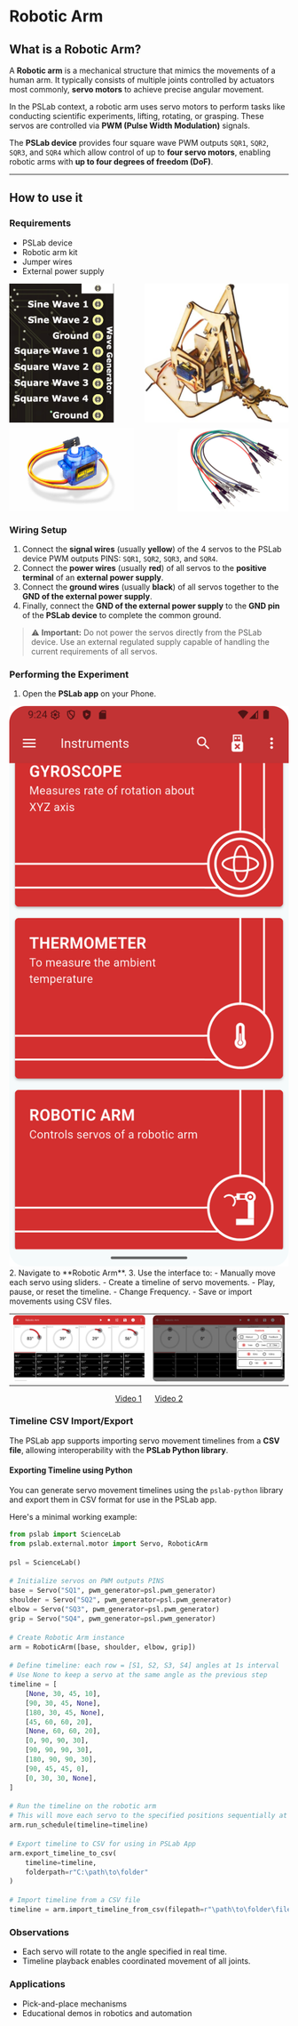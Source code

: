# Robotic Arm

## What is a Robotic Arm?

A **Robotic arm** is a mechanical structure that mimics the movements of a human arm. It typically consists of multiple joints controlled by actuators most commonly, **servo motors** to achieve precise angular movement.

In the PSLab context, a robotic arm uses servo motors to perform tasks like conducting scientific experiments,  lifting, rotating, or grasping. These servos are controlled via **PWM (Pulse Width Modulation)** signals.

The **PSLab device** provides four square wave PWM outputs `SQR1`, `SQR2`, `SQR3`, and `SQR4` which allow control of up to **four servo motors**, enabling robotic arms with **up to four degrees of freedom (DoF)**.

---

## How to use it

### Requirements

- PSLab device  
- Robotic arm kit 
- Jumper wires
- External power supply

<div style="display: flex; justify-content: space-between; align-items: flex-start; flex-wrap: wrap; gap: 10px; margin: 10px 0;">
  <img src="../images/pslab_wave_pins.png" alt="PSLab Wavegen Pins" style="height: 250px; object-fit: contain;">
  <img src="../images/robotic_arm_kit.jpg" alt="Robotic Arm Kit" style="height: 250px; object-fit: contain;">
  <img src="../images/sg90_servo.jpg" alt="Servo Motor" style="height: 150px; object-fit: contain;">
  <img src="../images/jumper_wires.jpg" alt="Jumper Wires" style="height: 150px; object-fit: contain;">
</div>


### Wiring Setup

1. Connect the **signal wires** (usually **yellow**) of the 4 servos to the PSLab device PWM outputs PINS: `SQR1`, `SQR2`, `SQR3`, and `SQR4`.
2. Connect the **power wires** (usually **red**) of all servos to the **positive terminal** of an **external power supply**.
3. Connect the **ground wires** (usually **black**) of all servos together to the **GND of the external power supply**.
4. Finally, connect the **GND of the external power supply** to the **GND pin** of the **PSLab device** to complete the common ground.

> ⚠️ **Important:** Do not power the servos directly from the PSLab device. Use an external regulated supply capable of handling the current requirements of all servos.


### Performing the Experiment

1. Open the **PSLab app** on your Phone.
  <img src="../images/img_robotic_arm3.png">
2. Navigate to **Robotic Arm**.
3. Use the interface to:
   - Manually move each servo using sliders.
   - Create a timeline of servo movements.
   - Play, pause, or reset the timeline.
   - Change Frequency.
   - Save or import movements using CSV files.

<table>
    <tr>
        <td><img src="../images/img_robotic_arm1.png"></td>
        <td><img src="../images/img_robotic_arm2.png"></td>
    </tr>
</table>

  <div style="text-align: center;">
      <a href="https://youtu.be/zZ33pp560KA?si=OruiWHxXW4BBUqOx" target="_blank">Video 1</a> &nbsp;&nbsp;&nbsp;&nbsp;
      <a href="https://youtu.be/IFSByhxeXV4?si=CTsC6272dFxwbhG-" target="_blank">Video 2</a>
    </div>


### Timeline CSV Import/Export

The PSLab app supports importing servo movement timelines from a **CSV file**, allowing interoperability with the **PSLab Python library**.

#### Exporting Timeline using Python

You can generate servo movement timelines using the `pslab-python` library and export them in CSV format for use in the PSLab app.

Here's a minimal working example:

```python
from pslab import ScienceLab
from pslab.external.motor import Servo, RoboticArm

psl = ScienceLab()

# Initialize servos on PWM outputs PINS
base = Servo("SQ1", pwm_generator=psl.pwm_generator)
shoulder = Servo("SQ2", pwm_generator=psl.pwm_generator)
elbow = Servo("SQ3", pwm_generator=psl.pwm_generator)
grip = Servo("SQ4", pwm_generator=psl.pwm_generator)

# Create Robotic Arm instance
arm = RoboticArm([base, shoulder, elbow, grip])

# Define timeline: each row = [S1, S2, S3, S4] angles at 1s interval
# Use None to keep a servo at the same angle as the previous step
timeline = [
    [None, 30, 45, 10],
    [90, 30, 45, None],
    [180, 30, 45, None],
    [45, 60, 60, 20],
    [None, 60, 60, 20],
    [0, 90, 90, 30],
    [90, 90, 90, 30],
    [180, 90, 90, 30],
    [90, 45, 45, 0],
    [0, 30, 30, None],
]

# Run the timeline on the robotic arm
# This will move each servo to the specified positions sequentially at 1-second intervals
arm.run_schedule(timeline=timeline)

# Export timeline to CSV for using in PSLab App
arm.export_timeline_to_csv(
    timeline=timeline,
    folderpath=r"C:\path\to\folder"
)

# Import timeline from a CSV file
timeline = arm.import_timeline_from_csv(filepath=r"\path\to\folder\filename.csv")

```

### Observations

- Each servo will rotate to the angle specified in real time.
- Timeline playback enables coordinated movement of all joints.

### Applications

- Pick-and-place mechanisms
- Educational demos in robotics and automation


